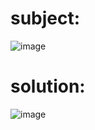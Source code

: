 # subject:

![image](https://github.com/zakaria0101echifaouy/OverTheWire-Wargames/assets/108145379/61759ecf-917a-49a8-965f-f534cf50e45b)

# solution:

![image](https://github.com/zakaria0101echifaouy/OverTheWire-Wargames/assets/108145379/47b527e4-6e84-46ca-b155-9b7778bcddd3)
